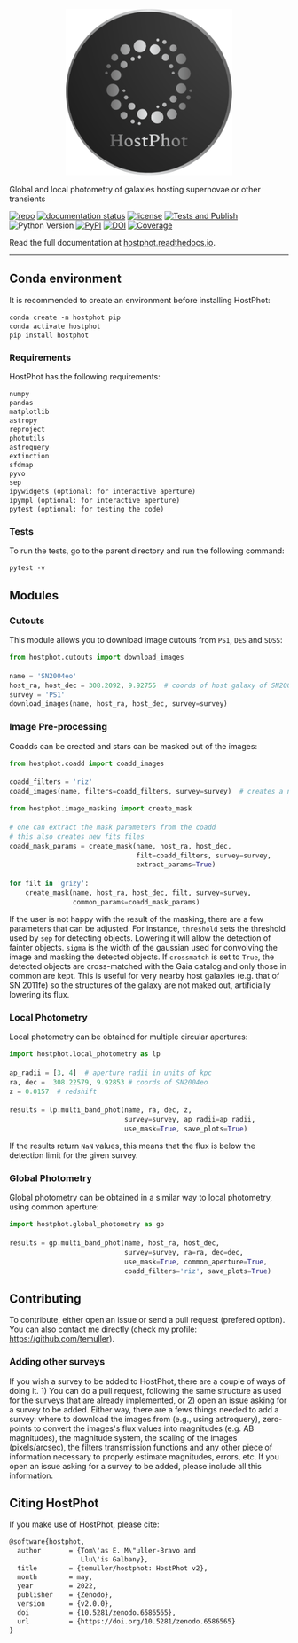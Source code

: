 <p align="center">
	<img src="docs/hostphot_logo.png" alt="drawing" width="300"/>
</p>

Global and local photometry of galaxies hosting supernovae or other transients

[![repo](https://img.shields.io/badge/GitHub-temuller%2Fhostphot-blue.svg?style=flat)](https://github.com/temuller/hostphot)
[![documentation status](https://readthedocs.org/projects/hostphot/badge/?version=latest&style=flat)](https://hostphot.readthedocs.io/en/latest/?badge=latest)
[![license](http://img.shields.io/badge/license-MIT-blue.svg?style=flat)](https://github.com/temuller/hostphot/blob/master/LICENSE)
[![Tests and Publish](https://github.com/temuller/hostphot/actions/workflows/main.yml/badge.svg)](https://github.com/temuller/hostphot/actions/workflows/main.yml)
![Python Version](https://img.shields.io/badge/Python-3.8%2B-blue)
[![PyPI](https://img.shields.io/pypi/v/hostphot?label=PyPI&logo=pypi&logoColor=white)](https://pypi.org/project/hostphot/)
[![DOI](https://zenodo.org/badge/DOI/10.5281/zenodo.6469981.svg)](https://doi.org/10.5281/zenodo.6469981)
[![Coverage](https://raw.githubusercontent.com/temuller/hostphot/dev/coverage.svg)](https://raw.githubusercontent.com/temuller/hostphot/dev/coverage.svg)


Read the full documentation at [hostphot.readthedocs.io](https://hostphot.readthedocs.io/en/latest/).
___
## Conda environment

It is recommended to create an environment before installing HostPhot:

```code
conda create -n hostphot pip
conda activate hostphot
pip install hostphot
```

### Requirements

HostPhot has the following requirements:

```code
numpy
pandas
matplotlib
astropy
reproject
photutils
astroquery
extinction
sfdmap
pyvo
sep
ipywidgets (optional: for interactive aperture)
ipympl (optional: for interactive aperture)
pytest (optional: for testing the code)
```

### Tests

To run the tests, go to the parent directory and run the following command:

```code
pytest -v
```

## Modules

### Cutouts

This module allows you to download image cutouts from `PS1`, `DES` and `SDSS`:

```python
from hostphot.cutouts import download_images

name = 'SN2004eo'
host_ra, host_dec = 308.2092, 9.92755  # coords of host galaxy of SN2004eo
survey = 'PS1'
download_images(name, host_ra, host_dec, survey=survey)
```

### Image Pre-processing

Coadds can be created and stars can be masked out of the images:

```python
from hostphot.coadd import coadd_images

coadd_filters = 'riz'
coadd_images(name, filters=coadd_filters, survey=survey)  # creates a new fits file
```

```python
from hostphot.image_masking import create_mask

# one can extract the mask parameters from the coadd
# this also creates new fits files
coadd_mask_params = create_mask(name, host_ra, host_dec,
                                filt=coadd_filters, survey=survey,
                                extract_params=True)  

for filt in 'grizy':
    create_mask(name, host_ra, host_dec, filt, survey=survey,
                common_params=coadd_mask_params)
```

If the user is not happy with the result of the masking, there are a few parameters that can be adjusted. For instance, `threshold` sets the threshold used by `sep` for detecting objects. Lowering it will allow the detection of fainter objects. `sigma` is the width of the gaussian used for convolving the image and masking the detected objects. If `crossmatch` is set to `True`, the detected objects are cross-matched with the Gaia catalog and only those in common are kept. This is useful for very nearby host galaxies (e.g. that of SN 2011fe) so the structures of the galaxy are not maked out, artificially lowering its flux.

### Local Photometry

Local photometry can be obtained for multiple circular apertures:


```python
import hostphot.local_photometry as lp

ap_radii = [3, 4]  # aperture radii in units of kpc
ra, dec =  308.22579, 9.92853 # coords of SN2004eo
z = 0.0157  # redshift

results = lp.multi_band_phot(name, ra, dec, z,
                             survey=survey, ap_radii=ap_radii, 
                             use_mask=True, save_plots=True)
```

If the results return `NaN` values, this means that the flux is below the detection limit for the given survey.

### Global Photometry

Global photometry can be obtained in a similar way to local photometry, using common aperture:

```python
import hostphot.global_photometry as gp

results = gp.multi_band_phot(name, host_ra, host_dec, 
                             survey=survey, ra=ra, dec=dec,
                             use_mask=True, common_aperture=True, 
                             coadd_filters='riz', save_plots=True)
```

## Contributing

To contribute, either open an issue or send a pull request (prefered option). You can also contact me directly (check my profile: https://github.com/temuller).

### Adding other surveys

If you wish a survey to be added to HostPhot, there are a couple of ways of doing it. 1) You can do a pull request, following the same structure as used for the surveys that are already implemented, or 2) open an issue asking for a survey to be added. Either way, there are a fews things needed to add a survey: where to download the images from (e.g., using astroquery), zero-points to convert the images's flux values into magnitudes (e.g. AB magnitudes), the magnitude system, the scaling of the images (pixels/arcsec), the filters transmission functions and any other piece of information necessary to properly estimate magnitudes, errors, etc. If you open an issue asking for a survey to be added, please include all this information.


## Citing HostPhot

If you make use of HostPhot, please cite:

```code
@software{hostphot,
  author       = {Tom\'as E. M\"uller-Bravo and
                  Llu\'is Galbany},
  title        = {temuller/hostphot: HostPhot v2},
  month        = may,
  year         = 2022,
  publisher    = {Zenodo},
  version      = {v2.0.0},
  doi          = {10.5281/zenodo.6586565},
  url          = {https://doi.org/10.5281/zenodo.6586565}
}
```

